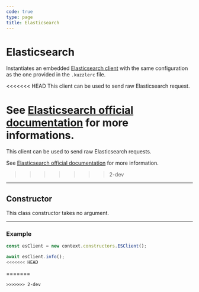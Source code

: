 ```yaml
---
code: true
type: page
title: Elasticsearch
---
```


# Elasticsearch

Instantiates an embedded [Elasticsearch client](https://github.com/elastic/elasticsearch-js) with the same configuration as the one provided in the `.kuzzlerc` file.  

<<<<<<< HEAD
This client can be used to send raw Elasticsearch request.  

See [Elasticsearch official documentation](https://www.elastic.co/guide/en/elasticsearch/client/javascript-api/current/api-reference.html) for more informations.
=======
This client can be used to send raw Elasticsearch requests.  

See [Elasticsearch official documentation](https://www.elastic.co/guide/en/elasticsearch/client/javascript-api/current/api-reference.html) for more information.
>>>>>>> 2-dev

---

## Constructor

This class constructor takes no argument.

---

### Example

```js
const esClient = new context.constructors.ESClient();

await esClient.info();
<<<<<<< HEAD
```
=======
```
>>>>>>> 2-dev
